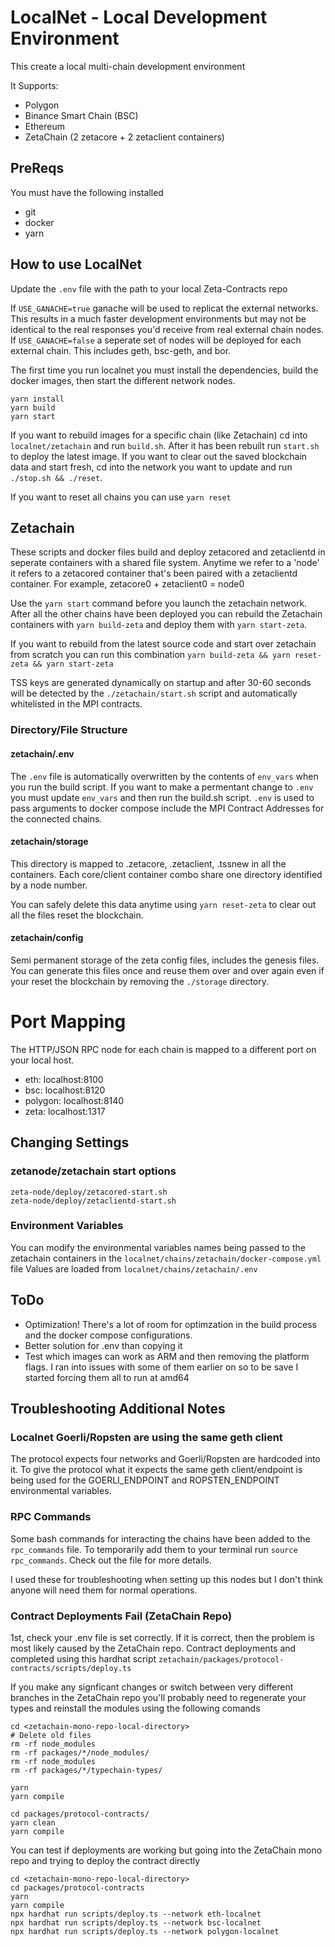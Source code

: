 # LocalNet - Local Development Environment

This create a local multi-chain development environment

It Supports:

- Polygon
- Binance Smart Chain (BSC)
- Ethereum
- ZetaChain (2 zetacore + 2 zetaclient containers)

## PreReqs

You must have the following installed

- git
- docker
- yarn

## How to use LocalNet

Update the `.env` file with the path to your local Zeta-Contracts repo

If `USE_GANACHE=true` ganache will be used to replicat the external networks. This results in a much faster development environments but may not be identical to the real responses you'd receive from real external chain nodes.
If `USE_GANACHE=false` a seperate set of nodes will be deployed for each external chain. This includes geth, bsc-geth, and bor. 

The first time you run localnet you must install the dependencies, build the docker images, then start the different network nodes.  
```
yarn install
yarn build
yarn start
```

If you want to rebuild images for a specific chain (like Zetachain) cd into `localnet/zetachain` and run `build.sh`. After it has been rebuilt run `start.sh` to deploy the latest image. If you want to clear out the saved blockchain data and start fresh, cd into the network you want to update and run `./stop.sh && ./reset`.

If you want to reset all chains you can use `yarn reset`

## Zetachain 

These scripts and docker files build and deploy zetacored and zetaclientd in seperate containers with a shared file system. Anytime we refer to a 'node' it refers to a zetacored container that's been paired with a zetaclientd container. For example, zetacore0 + zetaclient0 = node0

Use the `yarn start` command before you launch the zetachain network. After all the other chains have been deployed you can rebuild the Zetachain containers with `yarn build-zeta` and deploy them with `yarn start-zeta`. 

If you want to rebuild from the latest source code and start over zetachain from scratch you can run this combination `yarn build-zeta && yarn reset-zeta && yarn start-zeta`

TSS keys are generated dynamically on startup and after 30-60 seconds will be detected by the  `./zetachain/start.sh` script and automatically whitelisted in the MPI contracts. 
### Directory/File Structure

#### zetachain/.env
The `.env` file is automatically overwritten by the contents of `env_vars` when you run the build script. If you want to make a permentant change to `.env` you must update `env_vars` and then run the build.sh script. `.env` is used to pass arguments to docker compose include the MPI Contract Addresses for the connected chains. 

#### zetachain/storage 
This directory is mapped to .zetacore, .zetaclient, .tssnew in all the containers. Each core/client container combo share one directory identified by a node number. 

You can safely delete this data anytime using `yarn reset-zeta` to clear out all the files reset the blockchain. 

#### zetachain/config

Semi permanent storage of the zeta config files, includes the genesis files. You can generate this files once and reuse them over and over again even if your reset the blockchain by removing the `./storage` directory. 

# Port Mapping

The HTTP/JSON RPC node for each chain is mapped to a different port on your local host.

- eth: localhost:8100
- bsc: localhost:8120
- polygon: localhost:8140
- zeta: localhost:1317

## Changing Settings
### zetanode/zetachain start options

```
zeta-node/deploy/zetacored-start.sh
zeta-node/deploy/zetaclientd-start.sh
```

### Environment Variables 
You can modify the environmental variables names being passed to the zetachain containers in the `localnet/chains/zetachain/docker-compose.yml` file
Values are loaded from `localnet/chains/zetachain/.env`


## ToDo

- Optimization! There's a lot of room for optimzation in the build process and the docker compose configurations. 
- Better solution for .env than copying it
- Test which images can work as ARM and then removing the platform flags. I ran into issues with some of them earlier on so to be save I started forcing them all to run at amd64

## Troubleshooting Additional Notes

### Localnet Goerli/Ropsten are using the same geth client 
The protocol expects four networks and Goerli/Ropsten are hardcoded into it. To give the protocol what it expects the same geth client/endpoint is being used for the GOERLI_ENDPOINT and ROPSTEN_ENDPOINT environmental variables. 

### RPC Commands

Some bash commands for interacting the chains have been added to the `rpc_commands` file. To temporarily add them to your terminal run `source rpc_commands`. Check out the file for more details. 

I used these for troubleshooting when setting up this nodes but I don't think anyone will need them for normal operations.

### Contract Deployments Fail (ZetaChain Repo)
1st, check your .env file is set correctly. If it is correct, then the problem is most likely caused by the ZetaChain repo. Contract deployments and completed using this hardhat script `zetachain/packages/protocol-contracts/scripts/deploy.ts`

If you make any signficant changes or switch between very different branches in the ZetaChain repo you'll probably need to regenerate your types and reinstall the modules using the following comands
```
cd <zetachain-mono-repo-local-directory>
# Delete old files
rm -rf node_modules
rm -rf packages/*/node_modules/
rm -rf node_modules
rm -rf packages/*/typechain-types/

yarn
yarn compile 

cd packages/protocol-contracts/
yarn clean 
yarn compile
```

You can test if deployments are working but going into the ZetaChain mono repo and trying to deploy the contract directly 
```
cd <zetachain-mono-repo-local-directory>
cd packages/protocol-contracts
yarn 
yarn compile 
npx hardhat run scripts/deploy.ts --network eth-localnet
npx hardhat run scripts/deploy.ts --network bsc-localnet
npx hardhat run scripts/deploy.ts --network polygon-localnet
```
